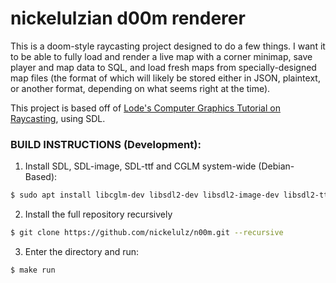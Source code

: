 # nickelulzian d00m renderer

This is a doom-style raycasting project designed to do a few things.
I want it to be able to fully load and render a live map with a corner
minimap, save player and map data to SQL, and load fresh maps from
specially-designed map files (the format of which will likely be stored
either in JSON, plaintext, or another format, depending on what seems
right at the time).

This project is based off of [Lode's Computer Graphics Tutorial on
Raycasting](https://lodev.org/cgtutor/raycasting.html), using SDL.
  
### BUILD INSTRUCTIONS (Development):

1. Install SDL, SDL-image, SDL-ttf and CGLM system-wide (Debian-Based):

```sh
$ sudo apt install libcglm-dev libsdl2-dev libsdl2-image-dev libsdl2-ttf-dev
```

2. Install the full repository recursively

```sh
$ git clone https://github.com/nickelulz/n00m.git --recursive
```

3. Enter the directory and run:

```sh
$ make run
```
